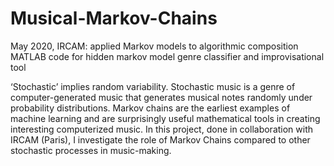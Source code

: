 # Musical-Markov-Chains
May 2020, IRCAM: applied Markov models to algorithmic composition
MATLAB code for hidden markov model genre classifier and improvisational tool 

‘Stochastic’ implies random variability. Stochastic music is a genre of computer-generated music that generates musical notes randomly under probability distributions. Markov chains are the earliest examples of machine learning and are surprisingly useful mathematical tools in creating interesting computerized music. In this project, done in collaboration with IRCAM (Paris), I investigate the role of Markov Chains compared to other stochastic processes in music-making. 



